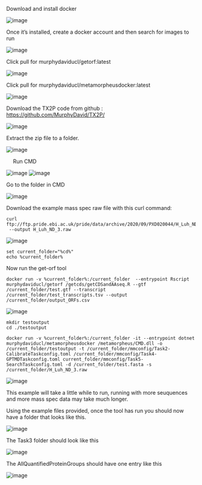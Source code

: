 Download and install docker

 
![image](https://github.com/MurphyDavid/TX2P/assets/11276387/b33b53fd-f93f-445b-bc3c-33690cbfebdb)



Once it’s installed, create a docker account and then search for images to run

![image](https://github.com/MurphyDavid/TX2P/assets/11276387/ac7cd367-786d-46d7-96c0-e9a3d97ac40a)

 
Click pull for murphydaviducl/getorf:latest

![image](https://github.com/MurphyDavid/TX2P/assets/11276387/9a1b94d3-a1e2-4bc4-bd91-570decca18fb)

Click pull for murphydaviducl/metamorpheusdocker:latest
 
![image](https://github.com/MurphyDavid/TX2P/assets/11276387/969c5fb8-34ee-43d3-b58d-7277e9409fe0)

Download the TX2P code from github : https://github.com/MurphyDavid/TX2P/

![image](https://github.com/MurphyDavid/TX2P/assets/11276387/4a6ddb75-4cd6-4230-ab71-2556877fe634)

Extract the zip file to a folder.

![image](https://github.com/MurphyDavid/TX2P/assets/11276387/28b9ae07-6a24-40d1-98a2-c3d95990f08c)

 
Run CMD

![image](https://github.com/MurphyDavid/TX2P/assets/11276387/3a2a975c-3dd3-440c-aba7-b27ddae31380)
![image](https://github.com/MurphyDavid/TX2P/assets/11276387/a483f460-9ffb-476a-846d-2a27f50281df)


Go to the folder in CMD

![image](https://github.com/MurphyDavid/TX2P/assets/11276387/db46307d-5791-4544-a876-3f40976af22f)


Download the example mass spec raw file with this curl command:

```
curl ftp://ftp.pride.ebi.ac.uk/pride/data/archive/2020/09/PXD020044/H_Luh_ND_3.raw
 --output H_Luh_ND_3.raw
```

![image](https://github.com/MurphyDavid/TX2P/assets/11276387/e14f98c7-4536-48e4-9ae0-346513582db3)


```
set current_folder="%cd%"
echo %current_folder%
```

Now run the get-orf tool

```
docker run -v %current_folder%:/current_folder  --entrypoint Rscript murphydaviducl/getorf /getcds/getCDSandAAseq.R --gtf /current_folder/test.gtf --transcript /current_folder/test_transcripts.tsv --output /current_folder/output_ORFs.csv
```

 ![image](https://github.com/MurphyDavid/TX2P/assets/11276387/154392a1-ec82-42d2-a840-ff93d4203467)

```
mkdir testoutput
cd ./testoutput

docker run -v %current_folder%:/current_folder -it --entrypoint dotnet murphydaviducl/metamorpheusdocker /metamorpheus/CMD.dll -o /current_folder/testoutput -t /current_folder/mmconfig/Task2-CalibrateTaskconfig.toml /current_folder/mmconfig/Task4-GPTMDTaskconfig.toml current_folder/mmconfig/Task5-SearchTaskconfig.toml -d /current_folder/test.fasta -s /current_folder/H_Luh_ND_3.raw
```

![image](https://github.com/MurphyDavid/TX2P/assets/11276387/169388c1-2df5-4512-863e-43b0ccbeebc3)

 
This example will take a little while to run, running with more seuquences and more mass spec data may take much longer.

Using the example files provided, once the tool has run you should now have a folder that looks like this.


![image](https://github.com/MurphyDavid/TX2P/assets/11276387/4b54524f-4654-4cbc-8124-6b04e7e956e0)

The Task3 folder should look like this

![image](https://github.com/MurphyDavid/TX2P/assets/11276387/79156715-18f9-43cd-a1fb-e5e93057300c)

The AllQuantifiedProteinGroups should have one entry like this

![image](https://github.com/MurphyDavid/TX2P/assets/11276387/cb8e5840-9ca7-4aa0-aeeb-73bace0465fd)


